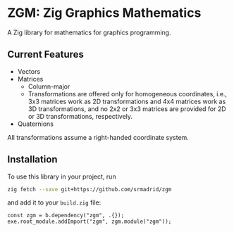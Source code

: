 # ZGM: Zig Graphics Mathematics

A Zig library for mathematics for graphics programming.

## Current Features

- Vectors
- Matrices
  - Column-major
  - Transformations are offered only for homogeneous coordinates, i.e., 3x3 matrices work as 2D transformations and 4x4 matrices work as 3D transformations, and no 2x2 or 3x3 matrices are provided for 2D or 3D transformations, respectively.
- Quaternions

All transformations assume a right-handed coordinate system.

## Installation

To use this library in your project, run

```bash
zig fetch --save git+https://github.com/srmadrid/zgm
```

and add it to your `build.zig` file:

```zig
const zgm = b.dependency("zgm", .{});
exe.root_module.addImport("zgm", zgm.module("zgm"));
```
